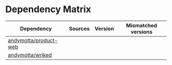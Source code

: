 # Dependency Matrix

Dependency | Sources | Version | Mismatched versions
---------- | ------- | ------- | -------------------
[andymotta/product-web](https://github.com/andymotta/product-web.git) |  | []() | 
[andymotta/wriked](https://github.com/andymotta/wriked.git) |  | []() | 
